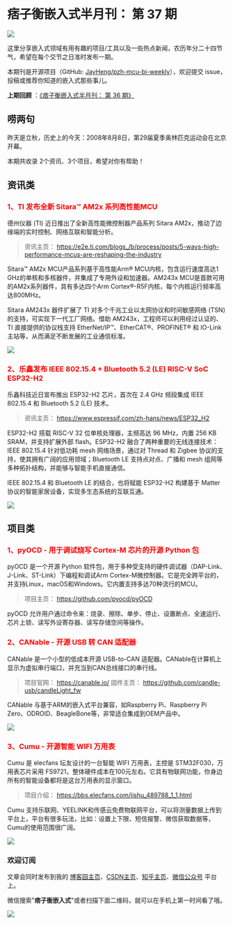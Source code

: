 # 痞子衡嵌入式半月刊： 第 37 期

![](http://henjay724.com/image/cnblogs/pzh_mcu_bi_weekly.PNG)

这里分享嵌入式领域有用有趣的项目/工具以及一些热点新闻，农历年分二十四节气，希望在每个交节之日准时发布一期。

本期刊是开源项目（GitHub: [JayHeng/pzh-mcu-bi-weekly](https://github.com/JayHeng/pzh-mcu-bi-weekly)），欢迎提交 issue，投稿或推荐你知道的嵌入式那些事儿。

**上期回顾** ：[《痞子衡嵌入式半月刊： 第 36 期》](https://www.cnblogs.com/henjay724/p/15057813.html)

## 唠两句

昨天是立秋，历史上的今天：2008年8月8日，第29届夏季奥林匹克运动会在北京开幕。

本期共收录 2个资讯、3个项目，希望对你有帮助！

## 资讯类

### <font color="red">1、TI 发布全新 Sitara™ AM2x 系列高性能MCU</font>

德州仪器 (TI) 近日推出了全新高性能微控制器产品系列 Sitara AM2x，推动了边缘端的实时控制、网络互联和智能分析。

> 资讯主页： https://e2e.ti.com/blogs_/b/process/posts/5-ways-high-performance-mcus-are-reshaping-the-industry

Sitara™ AM2x MCU产品系列基于高性能Arm® MCU内核，包含运行速度高达1 GHz的单核和多核器件，并集成了专用外设和加速器。AM243x MCU是首款可用的AM2x系列器件，具有多达四个Arm Cortex®-R5F内核，每个内核运行频率高达800MHz。

Sitara AM243x 器件扩展了 TI 对多个千兆工业以太网协议和时间敏感网络 (TSN) 的支持，可实现下一代工厂网络。借助 AM243x，工程师可以利用经过认证的、TI 直接提供的协议栈支持 EtherNet/IP™、EtherCAT®、PROFINET® 和 IO-Link 主站等，从而满足不断发展的工业通信标准。

![](http://henjay724.com/image/biweekly20210808/Sitara-AM2x.PNG)

### <font color="red">2、乐鑫发布 IEEE 802.15.4 + Bluetooth 5.2 (LE) RISC-V SoC ESP32-H2</font>

乐鑫科技近日宣布推出 ESP32-H2 芯片，首次在 2.4 GHz 频段集成 IEEE 802.15.4 和 Bluetooth 5.2 (LE) 技术。

> 资讯主页： https://www.espressif.com/zh-hans/news/ESP32_H2

ESP32-H2 搭载 RISC-V 32 位单核处理器，主频高达 96 MHz，内置 256 KB SRAM，并支持扩展外部 flash。ESP32-H2 融合了两种重要的无线连接技术：IEEE 802.15.4 针对低功耗 mesh 网络场景，通过对 Thread 和 Zigbee 协议的支持，使其拥有广阔的应用领域；Bluetooth LE 支持点对点、广播和 mesh 组网等多种拓扑结构，并能够与智能手机直接通信。

IEEE 802.15.4 和 Bluetooth LE 的结合，也将赋能 ESP32-H2 构建基于 Matter 协议的智能家居设备，实现多生态系统的互联互通。

![](http://henjay724.com/image/biweekly20210808/ESP32-H2.PNG)

## 项目类

### <font color="red">1、pyOCD - 用于调试烧写 Cortex-M 芯片的开源 Python 包</font>

pyOCD 是一个开源 Python 软件包，用于多种受支持的硬件调试器（DAP-Link、J-Link、ST-Link）下编程和调试Arm Cortex-M微控制器。它是完全跨平台的，并支持Linux，macOS和Windows。它内置支持多达70种流行的MCU。

> 项目主页： https://github.com/pyocd/pyOCD

pyOCD 允许用户通过命令来：烧录、擦除、单步、停止、设置断点、全速运行、芯片上锁、读写外设寄存器、读写存储空间等操作。

### <font color="red">2、CANable - 开源 USB 转 CAN 适配器</font>

CANable 是一个小型的低成本开源 USB-to-CAN 适配器。CANable在计算机上显示为虚拟串行端口，并充当到CAN总线接口的串行线。

> 项目官网： https://canable.io/
> 固件主页： https://github.com/candle-usb/candleLight_fw

CANable 与基于ARM的嵌入式平台兼容，如Raspberry Pi、Raspberry Pi Zero、ODROID、BeagleBone等，非常适合集成到OEM产品中。

![](http://henjay724.com/image/biweekly20210808/CANable_v2.PNG)

### <font color="red">3、Cumu - 开源智能 WIFI 万用表</font>

Cumu 是 elecfans 坛友设计的一台智能 WIFI 万用表，主控是 STM32F030，万用表芯片采用 FS9721，整体硬件成本在100元左右。它具有物联网功能，你身边所有的智能设备都将是这台万用表的显示窗口。  

> 项目介绍： https://bbs.elecfans.com/jishu_489788_1_1.html

Cumu 支持乐联网、YEELINK和传感云免费物联网平台，可以将测量数据上传到平台上，平台有很多玩法，比如：设置上下限、短信报警、微信获取数据等，Cumu的使用范围很广阔。

![](http://henjay724.com/image/biweekly20210808/Cumu.PNG)

### 欢迎订阅

文章会同时发布到我的 [博客园主页](https://www.cnblogs.com/henjay724/)、[CSDN主页](https://blog.csdn.net/henjay724)、[知乎主页](https://www.zhihu.com/people/henjay724)、[微信公众号](http://weixin.sogou.com/weixin?type=1&query=痞子衡嵌入式) 平台上。

微信搜索"__痞子衡嵌入式__"或者扫描下面二维码，就可以在手机上第一时间看了哦。

![](http://henjay724.com/image/github/pzhMcu_qrcode_258x258.jpg)

